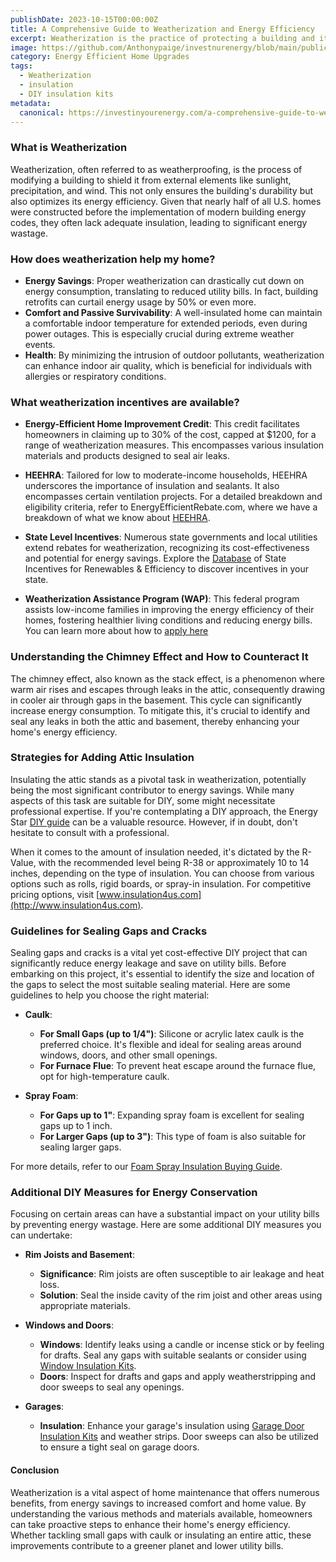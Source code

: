 ```yaml
---
publishDate: 2023-10-15T00:00:00Z
title: A Comprehensive Guide to Weatherization and Energy Efficiency
excerpt: Weatherization is the practice of protecting a building and its interior from the elements, particularly from sunlight, precipitation, and wind.
image: https://github.com/Anthonypaige/investnurenergy/blob/main/public/images/cover-art/WTHR-1-cover-art.png?raw=true
category: Energy Efficient Home Upgrades
tags:
  - Weatherization
  - insulation
  - DIY insulation kits
metadata:
  canonical: https://investinyourenergy.com/a-comprehensive-guide-to-weatherization-and-energy-efficiency
---
```


### **What is Weatherization**

Weatherization, often referred to as weatherproofing, is the process of modifying a building to shield it from external elements like sunlight, precipitation, and wind. This not only ensures the building's durability but also optimizes its energy efficiency. Given that nearly half of all U.S. homes were constructed before the implementation of modern building energy codes, they often lack adequate insulation, leading to significant energy wastage.

### **How does weatherization help my home?**

- **Energy Savings**: Proper weatherization can drastically cut down on energy consumption, translating to reduced utility bills. In fact, building retrofits can curtail energy usage by 50% or even more.
- **Comfort and Passive Survivability**: A well-insulated home can maintain a comfortable indoor temperature for extended periods, even during power outages. This is especially crucial during extreme weather events.
- **Health**: By minimizing the intrusion of outdoor pollutants, weatherization can enhance indoor air quality, which is beneficial for individuals with allergies or respiratory conditions.

### **What weatherization incentives are available?**

- **Energy-Efficient Home Improvement Credit**: This credit facilitates homeowners in claiming up to 30% of the cost, capped at $1200, for a range of weatherization measures. This encompasses various insulation materials and products designed to seal air leaks.

- **HEEHRA**: Tailored for low to moderate-income households, HEEHRA underscores the importance of insulation and sealants. It also encompasses certain ventilation projects. For a detailed breakdown and eligibility criteria, refer to EnergyEfficientRebate.com, where we have a breakdown of what we know about [HEEHRA](what-is-the-high-efficiency-electric-home-rebate-act).

- **State Level Incentives**: Numerous state governments and local utilities extend rebates for weatherization, recognizing its cost-effectiveness and potential for energy savings. Explore the [Database](https://www.dsireusa.org) of State Incentives for Renewables & Efficiency to discover incentives in your state.

- **Weatherization Assistance Program (WAP)**: This federal program assists low-income families in improving the energy efficiency of their homes, fostering healthier living conditions and reducing energy bills. You can learn more about how to [apply here](https://www.energy.gov/scep/wap/how-apply-weatherization-assistance)

### **Understanding the Chimney Effect and How to Counteract It**

The chimney effect, also known as the stack effect, is a phenomenon where warm air rises and escapes through leaks in the attic, consequently drawing in cooler air through gaps in the basement. This cycle can significantly increase energy consumption. To mitigate this, it's crucial to identify and seal any leaks in both the attic and basement, thereby enhancing your home's energy efficiency.

### **Strategies for Adding Attic Insulation**

Insulating the attic stands as a pivotal task in weatherization, potentially being the most significant contributor to energy savings. While many aspects of this task are suitable for DIY, some might necessitate professional expertise. If you're contemplating a DIY approach, the Energy Star [DIY guide](https://www.energystar.gov/sites/default/files/asset/document/DIY_Guide_2016.pdf) can be a valuable resource. However, if in doubt, don't hesitate to consult with a professional.

When it comes to the amount of insulation needed, it's dictated by the R-Value, with the recommended level being R-38 or approximately 10 to 14 inches, depending on the type of insulation. You can choose from various options such as rolls, rigid boards, or spray-in insulation. For competitive pricing options, visit [www.insulation4us.com](http://www.insulation4us.com).

### **Guidelines for Sealing Gaps and Cracks**

Sealing gaps and cracks is a vital yet cost-effective DIY project that can significantly reduce energy leakage and save on utility bills. Before embarking on this project, it's essential to identify the size and location of the gaps to select the most suitable sealing material. Here are some guidelines to help you choose the right material:

- **Caulk**:

  - **For Small Gaps (up to 1/4")**: Silicone or acrylic latex caulk is the preferred choice. It's flexible and ideal for sealing areas around windows, doors, and other small openings.
  - **For Furnace Flue**: To prevent heat escape around the furnace flue, opt for high-temperature caulk.

- **Spray Foam**:
  - **For Gaps up to 1"**: Expanding spray foam is excellent for sealing gaps up to 1 inch.
  - **For Larger Gaps (up to 3")**: This type of foam is also suitable for sealing larger gaps.

For more details, refer to our [Foam Spray Insulation Buying Guide](foam-spray-insulation-buying-guide).

### **Additional DIY Measures for Energy Conservation**

Focusing on certain areas can have a substantial impact on your utility bills by preventing energy wastage. Here are some additional DIY measures you can undertake:

- **Rim Joists and Basement**:

  - **Significance**: Rim joists are often susceptible to air leakage and heat loss.
  - **Solution**: Seal the inside cavity of the rim joist and other areas using appropriate materials.

- **Windows and Doors**:

  - **Windows**: Identify leaks using a candle or incense stick or by feeling for drafts. Seal any gaps with suitable sealants or consider using [Window Insulation Kits](https://amzn.to/3FjOiu9).
  - **Doors**: Inspect for drafts and gaps and apply weatherstripping and door sweeps to seal any openings.

- **Garages**:

  - **Insulation**: Enhance your garage's insulation using [Garage Door Insulation Kits](https://amzn.to/3FjOl9j) and weather strips. Door sweeps can also be utilized to ensure a tight seal on garage doors.

#### **Conclusion**

Weatherization is a vital aspect of home maintenance that offers numerous benefits, from energy savings to increased comfort and home value. By understanding the various methods and materials available, homeowners can take proactive steps to enhance their home's energy efficiency. Whether tackling small gaps with caulk or insulating an entire attic, these improvements contribute to a greener planet and lower utility bills.
